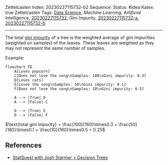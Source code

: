 Zettelcasten Index: 20230227115732-b2
Sequence:
Status: #idea
Katex: true
Zettelcasten Tags: [Data Science](../map-of-content/Data%20Science.md), *Machine Learning*, *Artificial Intelligence*, [20230227115732](20230227115732.md), *Gini Impurity*, [20230227115732-a](20230227115732-a.md), [20230227115732-b](20230227115732-b.md)

---

The total [gini impurity](20230227115732-b2.md) of a tree is the weighted average of gini impurities (weighted on samples) of the leaves. These leaves are weighted as they may not represent the same number of samples.

Example:

````mermaid
flowchart TD
    A[Loves popcorn]
    C[Does not love the song\nSamples: 100\nGini impurity: 0.3]
    D[Loves cats]
    E[Loves the song\nSamples: 50\nGini impurity: 0.1]
    F[Does not love the song\nSamples: 10\nGini impurity: 0.5]

    A --> |True| D
    A --> |False| C

    D --> |True| E
    D --> |False| F
````

$\text{total gini impurity} = \frac{100}{160}\times0.3 + \frac{50}{160}\times0.1 + \frac{10}{160}\times0.5 = 0.25$

## References

* [StatQuest with Josh Starmer > Decision Trees](../references/StatQuest%20with%20Josh%20Starmer.md#decision-trees)
